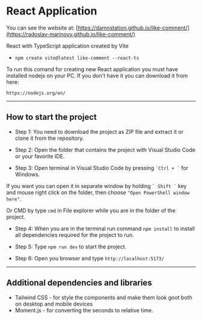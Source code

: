 # React Application

You can see the website at: [https://damnstation.github.io/like-comment/](https://radoslav-marinovv.github.io/like-comment/)

React with TypeScript application created by Vite

- `npm create vite@latest like-comment --react-ts`

To run this comand for creating new React application you must have installed nodejs on your PC. If you don't have it you can download it from here:

`https://nodejs.org/en/`

---

## How to start the project

- Step 1: You need to download the project as ZIP file and extract it or clone it from the repository.

- Step 2: Open the folder that contains the project with Visual Studio Code or your favorite IDE.

- Step 3: Open terminal in Visual Studio Code by pressing `` `Ctrl + ` `` for Windows.

If you want you can open it in separate window by holding `` ` Shift ` `` key and mouse right click on the folder, then choose `"Open PowerShell window here"`.

Or CMD by type `cmd` in File explorer while you are in the folder of the project.

- Step 4: When you are in the terminal run command `npm install` to install all dependencies required for the project to run.

- Step 5: Type `npm run dev` to start the project.

- Step 6: Open you browser and type `http://localhost:5173/`

---

## Additional dependencies and libraries

- Tailwind CSS - for style the components and make them look goot both on desktop and mobile devices
- Moment.js - for converting the seconds to relative time.
